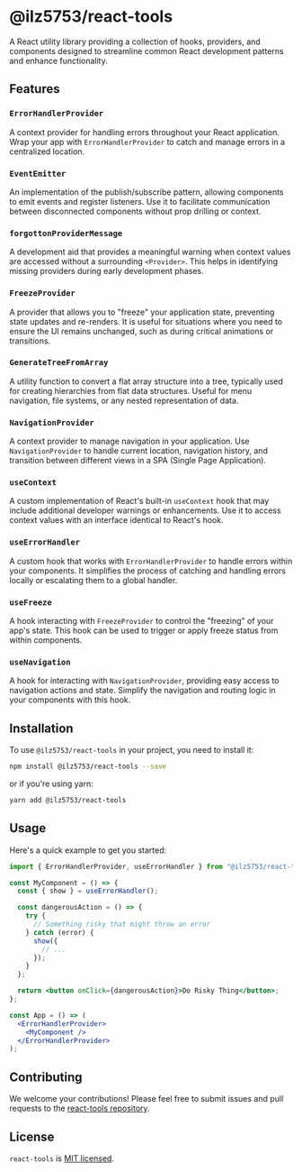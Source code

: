 # @ilz5753/react-tools

A React utility library providing a collection of hooks, providers, and components designed to streamline common React development patterns and enhance functionality.

## Features

### `ErrorHandlerProvider`

A context provider for handling errors throughout your React application. Wrap your app with `ErrorHandlerProvider` to catch and manage errors in a centralized location.

### `EventEmitter`

An implementation of the publish/subscribe pattern, allowing components to emit events and register listeners. Use it to facilitate communication between disconnected components without prop drilling or context.

### `forgottonProviderMessage`

A development aid that provides a meaningful warning when context values are accessed without a surrounding `<Provider>`. This helps in identifying missing providers during early development phases.

### `FreezeProvider`

A provider that allows you to "freeze" your application state, preventing state updates and re-renders. It is useful for situations where you need to ensure the UI remains unchanged, such as during critical animations or transitions.

### `GenerateTreeFromArray`

A utility function to convert a flat array structure into a tree, typically used for creating hierarchies from flat data structures. Useful for menu navigation, file systems, or any nested representation of data.

### `NavigationProvider`

A context provider to manage navigation in your application. Use `NavigationProvider` to handle current location, navigation history, and transition between different views in a SPA (Single Page Application).

### `useContext`

A custom implementation of React's built-in `useContext` hook that may include additional developer warnings or enhancements. Use it to access context values with an interface identical to React's hook.

### `useErrorHandler`

A custom hook that works with `ErrorHandlerProvider` to handle errors within your components. It simplifies the process of catching and handling errors locally or escalating them to a global handler.

### `useFreeze`

A hook interacting with `FreezeProvider` to control the "freezing" of your app's state. This hook can be used to trigger or apply freeze status from within components.

### `useNavigation`

A hook for interacting with `NavigationProvider`, providing easy access to navigation actions and state. Simplify the navigation and routing logic in your components with this hook.

## Installation

To use `@ilz5753/react-tools` in your project, you need to install it:

```bash
npm install @ilz5753/react-tools --save
```

or if you're using yarn:

```bash
yarn add @ilz5753/react-tools
```

## Usage

Here's a quick example to get you started:

```jsx
import { ErrorHandlerProvider, useErrorHandler } from "@ilz5753/react-tools";

const MyComponent = () => {
  const { show } = useErrorHandler();

  const dangerousAction = () => {
    try {
      // Something risky that might throw an error
    } catch (error) {
      show({
        // ...
      });
    }
  };

  return <button onClick={dangerousAction}>Do Risky Thing</button>;
};

const App = () => (
  <ErrorHandlerProvider>
    <MyComponent />
  </ErrorHandlerProvider>
);
```

## Contributing

We welcome your contributions! Please feel free to submit issues and pull requests to the [react-tools repository](#).

## License

`react-tools` is [MIT licensed](/LICENSE.txt).

